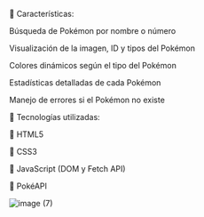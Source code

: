 🚀 Características:

Búsqueda de Pokémon por nombre o número

Visualización de la imagen, ID y tipos del Pokémon

Colores dinámicos según el tipo del Pokémon

Estadísticas detalladas de cada Pokémon

Manejo de errores si el Pokémon no existe

📌 Tecnologías utilizadas:

🔹 HTML5

🔹 CSS3

🔹 JavaScript (DOM y Fetch API)

🔹 PokéAPI

![image (7)](https://github.com/user-attachments/assets/6d7162fe-9a93-4c7e-93c4-2ffbc16e6e01)
